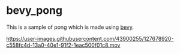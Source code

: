 # bevy_pong

This is a sample of pong which is made using [bevy](https://github.com/bevyengine/bevy).


https://user-images.githubusercontent.com/43900255/127678920-c558fc4d-13a0-40e1-91f2-1eac500f01c8.mov

